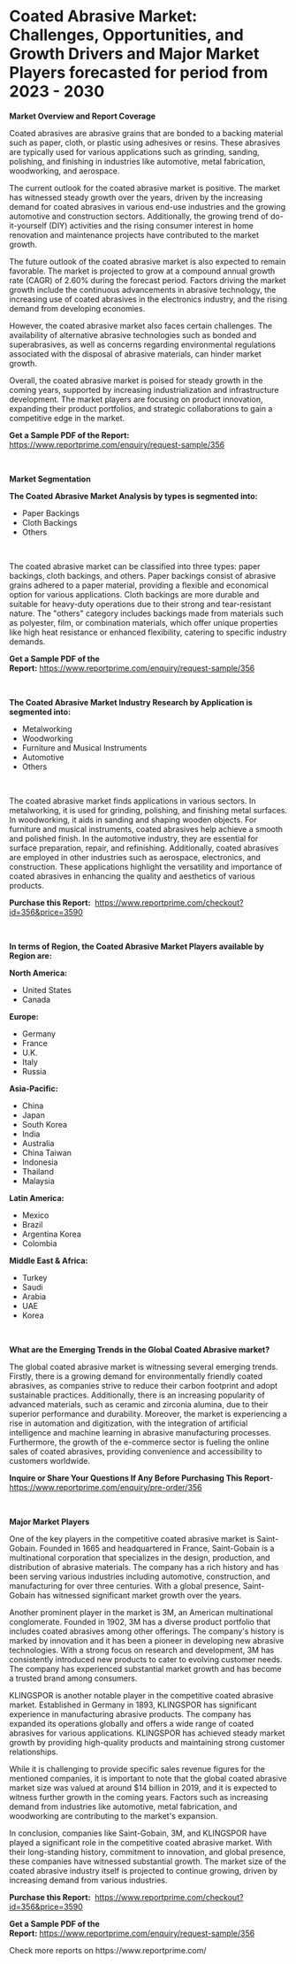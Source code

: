 <p><h1>Coated Abrasive Market: Challenges, Opportunities, and Growth Drivers and Major Market Players forecasted for period from 2023 - 2030</h1></p><p><strong>Market Overview and Report Coverage</strong></p>
<p><p>Coated abrasives are abrasive grains that are bonded to a backing material such as paper, cloth, or plastic using adhesives or resins. These abrasives are typically used for various applications such as grinding, sanding, polishing, and finishing in industries like automotive, metal fabrication, woodworking, and aerospace.</p><p>The current outlook for the coated abrasive market is positive. The market has witnessed steady growth over the years, driven by the increasing demand for coated abrasives in various end-use industries and the growing automotive and construction sectors. Additionally, the growing trend of do-it-yourself (DIY) activities and the rising consumer interest in home renovation and maintenance projects have contributed to the market growth.</p><p>The future outlook of the coated abrasive market is also expected to remain favorable. The market is projected to grow at a compound annual growth rate (CAGR) of 2.60% during the forecast period. Factors driving the market growth include the continuous advancements in abrasive technology, the increasing use of coated abrasives in the electronics industry, and the rising demand from developing economies.</p><p>However, the coated abrasive market also faces certain challenges. The availability of alternative abrasive technologies such as bonded and superabrasives, as well as concerns regarding environmental regulations associated with the disposal of abrasive materials, can hinder market growth.</p><p>Overall, the coated abrasive market is poised for steady growth in the coming years, supported by increasing industrialization and infrastructure development. The market players are focusing on product innovation, expanding their product portfolios, and strategic collaborations to gain a competitive edge in the market.</p></p>
<p><strong>Get a Sample PDF of the Report:</strong> <a href="https://www.reportprime.com/enquiry/request-sample/356">https://www.reportprime.com/enquiry/request-sample/356</a></p>
<p>&nbsp;</p>
<p><strong>Market Segmentation</strong></p>
<p><strong>The Coated Abrasive Market Analysis by types is segmented into:</strong></p>
<p><ul><li>Paper Backings</li><li>Cloth Backings</li><li>Others</li></ul></p>
<p>&nbsp;</p>
<p><p>The coated abrasive market can be classified into three types: paper backings, cloth backings, and others. Paper backings consist of abrasive grains adhered to a paper material, providing a flexible and economical option for various applications. Cloth backings are more durable and suitable for heavy-duty operations due to their strong and tear-resistant nature. The "others" category includes backings made from materials such as polyester, film, or combination materials, which offer unique properties like high heat resistance or enhanced flexibility, catering to specific industry demands.</p></p>
<p><strong>Get a Sample PDF of the Report:</strong>&nbsp;<a href="https://www.reportprime.com/enquiry/request-sample/356">https://www.reportprime.com/enquiry/request-sample/356</a></p>
<p>&nbsp;</p>
<p><strong>The Coated Abrasive Market Industry Research by Application is segmented into:</strong></p>
<p><ul><li>Metalworking</li><li>Woodworking</li><li>Furniture and Musical Instruments</li><li>Automotive</li><li>Others</li></ul></p>
<p>&nbsp;</p>
<p><p>The coated abrasive market finds applications in various sectors. In metalworking, it is used for grinding, polishing, and finishing metal surfaces. In woodworking, it aids in sanding and shaping wooden objects. For furniture and musical instruments, coated abrasives help achieve a smooth and polished finish. In the automotive industry, they are essential for surface preparation, repair, and refinishing. Additionally, coated abrasives are employed in other industries such as aerospace, electronics, and construction. These applications highlight the versatility and importance of coated abrasives in enhancing the quality and aesthetics of various products.</p></p>
<p><strong>Purchase this Report:</strong>&nbsp; <a href="https://www.reportprime.com/checkout?id=356&price=3590">https://www.reportprime.com/checkout?id=356&price=3590</a></p>
<p>&nbsp;</p>
<p><strong>In terms of Region, the Coated Abrasive Market Players available by Region are:</strong></p>
<p>
    <p> <strong> North America: </strong>
        <ul>
            <li>United States</li>
            <li>Canada</li>
        </ul>
        </p> 
    <p> <strong> Europe: </strong>
        <ul>
            <li>Germany</li>
            <li>France</li>
            <li>U.K.</li>
            <li>Italy</li>
            <li>Russia</li>
        </ul>
        </p> 
    <p> <strong> Asia-Pacific: </strong>
        <ul>
            <li>China</li>
            <li>Japan</li>
            <li>South Korea</li>
            <li>India</li>
            <li>Australia</li>
            <li>China Taiwan</li>
            <li>Indonesia</li>
            <li>Thailand</li>
            <li>Malaysia</li>
        </ul>
        </p> 
    <p> <strong> Latin America: </strong>
        <ul>
            <li>Mexico</li>
            <li>Brazil</li>
            <li>Argentina Korea</li>
            <li>Colombia</li>
        </ul>
        </p> 
    <p> <strong> Middle East & Africa: </strong>
        <ul>
            <li>Turkey</li>
            <li>Saudi</li>
            <li>Arabia</li>
            <li>UAE</li>
            <li>Korea</li>
        </ul>
    </p>
    </p>
<p>&nbsp;</p>
<p><strong>What are the Emerging Trends in the Global Coated Abrasive market?</strong></p>
<p><p>The global coated abrasive market is witnessing several emerging trends. Firstly, there is a growing demand for environmentally friendly coated abrasives, as companies strive to reduce their carbon footprint and adopt sustainable practices. Additionally, there is an increasing popularity of advanced materials, such as ceramic and zirconia alumina, due to their superior performance and durability. Moreover, the market is experiencing a rise in automation and digitization, with the integration of artificial intelligence and machine learning in abrasive manufacturing processes. Furthermore, the growth of the e-commerce sector is fueling the online sales of coated abrasives, providing convenience and accessibility to customers worldwide.</p></p>
<p><strong>Inquire or Share Your Questions If Any Before Purchasing This Report</strong>- <a href="https://www.reportprime.com/enquiry/pre-order/356">https://www.reportprime.com/enquiry/pre-order/356</a></p>
<p>&nbsp;</p>
<p><strong>Major Market Players</strong></p>
<p><p>One of the key players in the competitive coated abrasive market is Saint-Gobain. Founded in 1665 and headquartered in France, Saint-Gobain is a multinational corporation that specializes in the design, production, and distribution of abrasive materials. The company has a rich history and has been serving various industries including automotive, construction, and manufacturing for over three centuries. With a global presence, Saint-Gobain has witnessed significant market growth over the years.</p><p>Another prominent player in the market is 3M, an American multinational conglomerate. Founded in 1902, 3M has a diverse product portfolio that includes coated abrasives among other offerings. The company's history is marked by innovation and it has been a pioneer in developing new abrasive technologies. With a strong focus on research and development, 3M has consistently introduced new products to cater to evolving customer needs. The company has experienced substantial market growth and has become a trusted brand among consumers.</p><p>KLINGSPOR is another notable player in the competitive coated abrasive market. Established in Germany in 1893, KLINGSPOR has significant experience in manufacturing abrasive products. The company has expanded its operations globally and offers a wide range of coated abrasives for various applications. KLINGSPOR has achieved steady market growth by providing high-quality products and maintaining strong customer relationships.</p><p>While it is challenging to provide specific sales revenue figures for the mentioned companies, it is important to note that the global coated abrasive market size was valued at around $14 billion in 2019, and it is expected to witness further growth in the coming years. Factors such as increasing demand from industries like automotive, metal fabrication, and woodworking are contributing to the market's expansion.</p><p>In conclusion, companies like Saint-Gobain, 3M, and KLINGSPOR have played a significant role in the competitive coated abrasive market. With their long-standing history, commitment to innovation, and global presence, these companies have witnessed substantial growth. The market size of the coated abrasive industry itself is projected to continue growing, driven by increasing demand from various industries.</p></p>
<p><strong>Purchase this Report:</strong>&nbsp;&nbsp;<a href="https://www.reportprime.com/checkout?id=356&price=3590">https://www.reportprime.com/checkout?id=356&price=3590</a></p>
<p></p>
<p><strong>Get a Sample PDF of the Report:</strong>&nbsp;<a href="https://www.reportprime.com/enquiry/request-sample/356">https://www.reportprime.com/enquiry/request-sample/356</a></p>
<p>Check more reports on https://www.reportprime.com/</p>